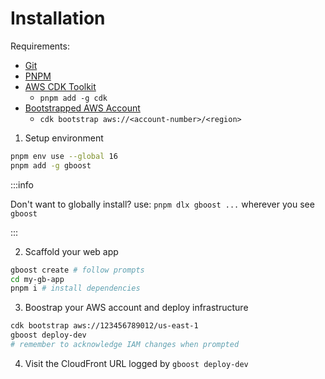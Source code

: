 # Installation
Requirements:
- [Git](https://git-scm.com/)
- [PNPM](https://pnpm.io/)
- [AWS CDK Toolkit](https://docs.aws.amazon.com/cdk/v2/guide/cli.html)
  - `pnpm add -g cdk`
- [Bootstrapped AWS Account](https://aws.amazon.com/getting-started/)
  - `cdk bootstrap aws://<account-number>/<region>`

1. Setup environment
```bash
pnpm env use --global 16
pnpm add -g gboost
```

:::info

Don't want to globally install? use: `pnpm dlx gboost ...` wherever you see `gboost`

:::

2. Scaffold your web app
```bash
gboost create # follow prompts
cd my-gb-app
pnpm i # install dependencies
```

3. Boostrap your AWS account and deploy infrastructure
```bash
cdk bootstrap aws://123456789012/us-east-1
gboost deploy-dev
# remember to acknowledge IAM changes when prompted
```

4. Visit the CloudFront URL logged by `gboost deploy-dev`